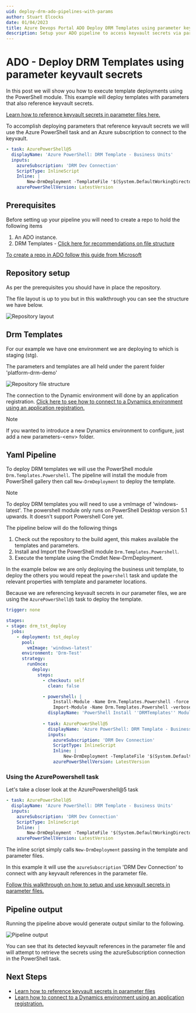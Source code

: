 ```yaml
---
uid: deploy-drm-ado-pipelines-with-params
author: Stuart Elcocks
date: 01/04/2023
title: Azure Devops Portal ADO Deploy DRM Templates using parameter keyvault secrets
description: Setup your ADO pipeline to access keyvault secrets via parameter files when deploying DRM templates.
---
```


# ADO - Deploy DRM Templates using parameter keyvault secrets

In this post we will show you how to execute template deployments
using the PowerShell module.  This example will deploy templates with parameters that 
also reference keyvault secrets.

[Learn how to reference keyvault secrets in parameter files here.](xref:reference-keyvault-secrets)

To accomplish deploying parameters that reference keyvault secrets we will use the Azure PowerShell task
and an Azure subscription to connect to the keyvault.

```yaml
- task: AzurePowerShell@5
  displayName: 'Azure PowerShell: DRM Template - Business Units'
  inputs:                  
    azureSubscription: 'DRM Dev Connection'
    ScriptType: InlineScript
    Inline: |
        New-DrmDeployment -TemplateFile '$(System.DefaultWorkingDirectory)\platform-drm-demo\templates\demo_businessunits.json' -TemplateParameterFile '$(System.DefaultWorkingDirectory)\platform-drm-demo\parameters-stg\demo_businessunits.params.json'
    azurePowerShellVersion: LatestVersion         
```

## Prerequisites

Before setting up your pipeline you will need to create a repo to hold
the following items

1. An ADO instance.
2. DRM Templates - [Click here for recommendations on file structure](xref:recommended-file-structure)

[To create a repo in ADO follow this guide from Microsoft](https://learn.microsoft.com/en-us/azure/devops/repos/git/create-new-repo?view=azure-devops)

## Repository setup

As per the prerequisites you should have in place the repository.

The file layout is up to you but in this walkthrough you can see the structure we
have below.

![Repository layout](/images/ado-repo_layoutv2.png "Repository layout")

## Drm Templates

For our example we have one environment we are deploying to which is staging (stg).

The parameters and templates are all held under the parent folder 'platform-drm-demo'

![Repository file structure](/images/ado-repo_drmlayout.png "Repository file structure")

The connection to the Dynamic environment will done by an application registration.
[Click here to see how to connect to a Dynamics environment using an application registration.](xref:connect-to-dynamics-with-app-registration)

>[!NOTE]
>If you wanted to introduce a new Dynamics environment to configure, just add a new parameters-\<env\> folder.

## Yaml Pipeline

To deploy DRM templates we will use the PowerShell module ```Drm.Templates.Powershell```.
The pipeline will install the module from PowerShell gallery then call ```New-DrmDeployment``` to deploy
the template.

>[!NOTE]
>To deploy DRM templates you will need to use a vmImage of 'windows-latest'.  The powershell
module only runs on PowerShell Desktop version 5.1 upwards. It doesn't support Powershell Core yet.

The pipeline below will do the following things

1. Check out the repository to the build agent, this makes available the templates and parameters.
2. Install and Import the PowerShell module ```Drm.Templates.Powershell```.
3. Execute the template using the Cmdlet New-DrmDeployment.

In the example below we are only deploying the business unit template, to deploy the others 
you would repeat the ```powershell``` task and update the relevant properties with template and
parameter locations.

Because we are referencing keyvault secrets in our parameter files, we are using the ```AzurePowerShell@5```
task to deploy the template.

``` yaml
trigger: none

stages:
- stage: drm_tst_deploy
  jobs:
    - deployment: tst_deploy
      pool:
        vmImage: 'windows-latest'
      environment: 'Drm-Test'
      strategy:
        runOnce:
          deploy:
            steps:
              - checkout: self
                clean: false

              - powershell: |
                  Install-Module -Name Drm.Templates.Powershell -force -verbose
                  Import-Module -Name Drm.Templates.Powershell -verbose
                displayName: 'PowerShell Install ''DRMTemplates'' Module'
              
              - task: AzurePowerShell@5
                displayName: 'Azure PowerShell: DRM Template - Business Units'
                inputs:                  
                  azureSubscription: 'DRM Dev Connection'
                  ScriptType: InlineScript
                  Inline: |
                      New-DrmDeployment -TemplateFile '$(System.DefaultWorkingDirectory)\platform-drm-demo\templates\demo_businessunits.json' -TemplateParameterFile '$(System.DefaultWorkingDirectory)\platform-drm-demo\parameters-stg\demo_businessunits.params.json'
                  azurePowerShellVersion: LatestVersion         
```

### Using the AzurePowershell task

Let's take a closer look at the AzurePowershell@5 task

```yaml
- task: AzurePowerShell@5
  displayName: 'Azure PowerShell: DRM Template - Business Units'
  inputs:                  
    azureSubscription: 'DRM Dev Connection'
    ScriptType: InlineScript
    Inline: |
        New-DrmDeployment -TemplateFile '$(System.DefaultWorkingDirectory)\platform-drm-demo\templates\demo_businessunits.json' -TemplateParameterFile '$(System.DefaultWorkingDirectory)\platform-drm-demo\parameters-stg\demo_businessunits.params.json'
    azurePowerShellVersion: LatestVersion    
```

The inline script simply calls ```New-DrmDeployment``` passing in the template and parameter files.

In this example it will use the ```azureSubscription``` 'DRM Dev Connection' to connect with any keyvault references in the 
parameter file.

[Follow this walkthrough on how to setup and use keyvault secrets in parameter files.](xref:reference-keyvault-secrets)

## Pipeline output

Running the pipeline above would generate output similar to the following.

![Pipeline output](/images/ado-pipeline_output-keyvault.png "Pipeline output")

You can see that its detected keyvault references in the parameter file and will attempt to
retrieve the secrets using the azureSubscription connection in the PowerShell task.

## Next Steps

- [Learn how to reference keyvault secrets in parameter files](xref:reference-keyvault-secrets)
- [Learn how to connect to a Dynamics environment using an application registration.](xref:connect-to-dynamics-with-app-registration)
